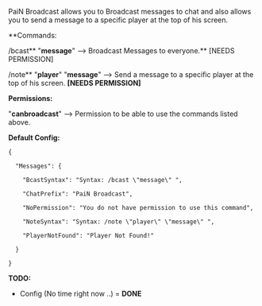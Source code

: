 PaiN Broadcast allows you to Broadcast messages to chat and also allows you to send a message to a specific player at the top of his screen.

**Commands:

/bcast** "**message**" --> Broadcast Messages to everyone.** [NEEDS PERMISSION]

/note** "**player**" "**message**" --> Send a message to a specific player at the top of his screen. **[NEEDS PERMISSION]**

**Permissions:**

"**canbroadcast**" --> Permission to be able to use the commands listed above.

**Default Config:**

````
{

  "Messages": {

    "BcastSyntax": "Syntax: /bcast \"message\" ",

    "ChatPrefix": "PaiN Broadcast",

    "NoPermission": "You do not have permission to use this command",

    "NoteSyntax": "Syntax: /note \"player\" \"message\" ",

    "PlayerNotFound": "Player Not Found!"

  }

}
````


**TODO:**

- Config (No time right now ..) = **DONE**